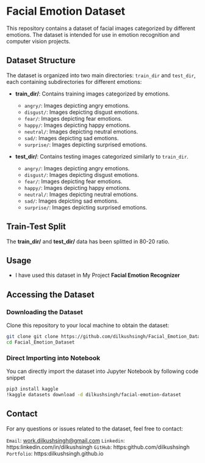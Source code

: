 # Facial Emotion Dataset

This repository contains a dataset of facial images categorized by different emotions. The dataset is intended for use in emotion recognition and computer vision projects.

## Dataset Structure

The dataset is organized into two main directories: `train_dir` and `test_dir`, each containing subdirectories for different emotions:

- **train_dir/**: Contains training images categorized by emotions.
  - `angry/`: Images depicting angry emotions.
  - `disgust/`: Images depicting disgust emotions.
  - `fear/`: Images depicting fear emotions.
  - `happy/`: Images depicting happy emotions.
  - `neutral/`: Images depicting neutral emotions.
  - `sad/`: Images depicting sad emotions.
  - `surprise/`: Images depicting surprised emotions.

- **test_dir/**: Contains testing images categorized similarly to `train_dir`.
  - `angry/`: Images depicting angry emotions.
  - `disgust/`: Images depicting disgust emotions.
  - `fear/`: Images depicting fear emotions.
  - `happy/`: Images depicting happy emotions.
  - `neutral/`: Images depicting neutral emotions.
  - `sad/`: Images depicting sad emotions.
  - `surprise/`: Images depicting surprised emotions.

## Train-Test Split
The **train_dir/** and **test_dir/** data has been splitted in 80-20 ratio.

## Usage
- I have used this dataset in My Project **Facial Emotion Recognizer**

## Accessing the Dataset

### Downloading the Dataset

Clone this repository to your local machine to obtain the dataset:

```bash
git clone git clone https://github.com/dilkushsingh/Facial_Emotion_Dataset.git
cd Facial_Emotion_Dataset
```

### Direct Importing into Notebook

You can directly import the dataset into Jupyter Notebook by following code snippet
```bash
pip3 install kaggle
!kaggle datasets download -d dilkushsingh/facial-emotion-dataset
```

## Contact
For any questions or issues related to the dataset, feel free to contact:

`Email`: work.dilkushsingh@gmail.com
`Linkedin`: https:linkedin.com/in/dilkushsingh
`GitHub`: https:github.com/dilkushsingh
`Portfolio`: https:dilkushsingh.github.io




